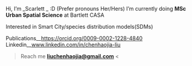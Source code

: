  Hi, I’m _Scarlett _ :D  (Prefer pronouns Her/Hers)
 I’m currently doing **MSc Urban Spatial Science** at Bartlett CASA
 
Interested in Smart City/species distribution models(SDMs)

Publications__https://orcid.org/0009-0002-1228-4840
Linkedin__www.linkedin.com/in/chenhaojia-liu
> Reach me  **liuchenhaojia@gmail.com** <
